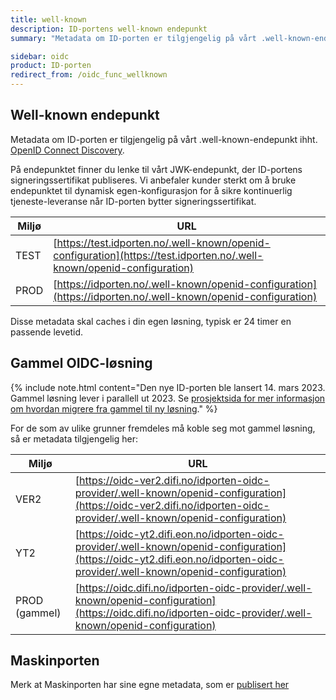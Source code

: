 ```yaml
---
title: well-known
description: ID-portens well-known endepunkt
summary: "Metadata om ID-porten er tilgjengelig på vårt .well-known-endepunkt"

sidebar: oidc
product: ID-porten
redirect_from: /oidc_func_wellknown
---
```



## Well-known endepunkt

Metadata om ID-porten er tilgjengelig på vårt .well-known-endepunkt ihht. [OpenID Connect Discovery](https://openid.net/specs/openid-connect-discovery-1_0.html#ProviderConfig).  

På endepunktet finner du lenke til vårt JWK-endepunkt, der  ID-portens signeringssertifikat publiseres.  Vi anbefaler kunder sterkt om å bruke endepunktet til dynamisk egen-konfigurasjon for å sikre kontinuerlig tjeneste-leveranse når ID-porten bytter signeringssertifikat.


|Miljø|URL|
|-|-|
|TEST|[https://test.idporten.no/.well-known/openid-configuration](https://test.idporten.no/.well-known/openid-configuration)|
|PROD|[https://idporten.no/.well-known/openid-configuration](https://idporten.no/.well-known/openid-configuration)|

Disse metadata skal caches i din egen løsning, typisk er 24 timer en passende levetid.

## Gammel OIDC-løsning

{% include note.html content="Den nye ID-porten ble lansert 14. mars 2023. Gammel løsning lever i parallell ut 2023. Se [prosjektsida for mer informasjon om hvordan migrere fra gammel til ny løsning](oidc_protocol_nye_idporten.html)." %}

For de som av ulike grunner fremdeles må koble seg mot gammel løsning, så er metadata tilgjengelig her:

|Miljø|URL|
|-|-|
|VER2|[https://oidc-ver2.difi.no/idporten-oidc-provider/.well-known/openid-configuration](https://oidc-ver2.difi.no/idporten-oidc-provider/.well-known/openid-configuration)|
|YT2|[https://oidc-yt2.difi.eon.no/idporten-oidc-provider/.well-known/openid-configuration](https://oidc-yt2.difi.eon.no/idporten-oidc-provider/.well-known/openid-configuration)|
|PROD (gammel)|[https://oidc.difi.no/idporten-oidc-provider/.well-known/openid-configuration](https://oidc.difi.no/idporten-oidc-provider/.well-known/openid-configuration)|



## Maskinporten

Merk at Maskinporten har sine egne metadata, som er [publisert her]({{site.baseurl}}/docs/Maskinporten/maskinporten_func_wellknown)
